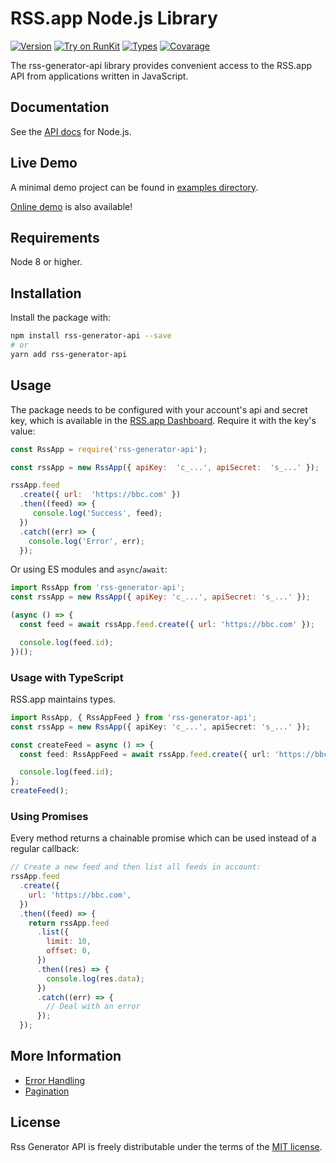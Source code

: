 # RSS.app Node.js Library

[![Version](https://img.shields.io/npm/v/rss-generator-api.svg)](https://www.npmjs.org/package/rss-generator-api)
[![Try on RunKit](https://badge.runkitcdn.com/rss-generator-api.svg)](https://npm.runkit.com/rss-generator-api)
[![Types](https://badgen.net/npm/types/rss-generator-api)](https://www.npmjs.org/package/rss-generator-api)
[![Covarage](https://badgen.net/codecov/c/github/babel/babel)](https://www.npmjs.org/package/rss-generator-api)

The rss-generator-api library provides convenient access to the RSS.app API from
applications written in JavaScript.

## Documentation

See the [ API docs](https://rss.app/docs/api) for Node.js.

## Live Demo

A minimal demo project can be found in [examples directory](https://github.com/RSSapp/rssapp-node/tree/main/examples).

[Online demo](https://npm.runkit.com/rss-generator-api) is also available!

## Requirements

Node 8 or higher.

## Installation

Install the package with:

```sh
npm install rss-generator-api --save
# or
yarn add rss-generator-api
```

## Usage

The package needs to be configured with your account's api and secret key, which is
available in the [RSS.app Dashboard](https://rss.app/docs/api/authentication). Require it with the key's
value:

<!-- prettier-ignore -->
```js
const RssApp = require('rss-generator-api');

const rssApp = new RssApp({ apiKey:  'c_...', apiSecret:  's_...' });

rssApp.feed
  .create({ url:  'https://bbc.com' })
  .then((feed) => {
     console.log('Success', feed);
  })
  .catch((err) => {
    console.log('Error', err);
  });
```

Or using ES modules and `async`/`await`:

```js
import RssApp from 'rss-generator-api';
const rssApp = new RssApp({ apiKey: 'c_...', apiSecret: 's_...' });

(async () => {
  const feed = await rssApp.feed.create({ url: 'https://bbc.com' });

  console.log(feed.id);
})();
```

### Usage with TypeScript

RSS.app maintains types.

```ts
import RssApp, { RssAppFeed } from 'rss-generator-api';
const rssApp = new RssApp({ apiKey: 'c_...', apiSecret: 's_...' });

const createFeed = async () => {
  const feed: RssAppFeed = await rssApp.feed.create({ url: 'https://bbc.com' });

  console.log(feed.id);
};
createFeed();
```

### Using Promises

Every method returns a chainable promise which can be used instead of a regular
callback:

```js
// Create a new feed and then list all feeds in account:
rssApp.feed
  .create({
    url: 'https://bbc.com',
  })
  .then((feed) => {
    return rssApp.feed
      .list({
        limit: 10,
        offset: 0,
      })
      .then((res) => {
        console.log(res.data);
      })
      .catch((err) => {
        // Deal with an error
      });
  });
```

## More Information

- [Error Handling](https://rss.app/docs/api/errors)
- [Pagination](https://rss.app/docs/api/pagination)

## License

Rss Generator API is freely distributable under the terms of the [MIT license](https://github.com/RSSapp/rssapp-node/blob/main/LICENSE).
